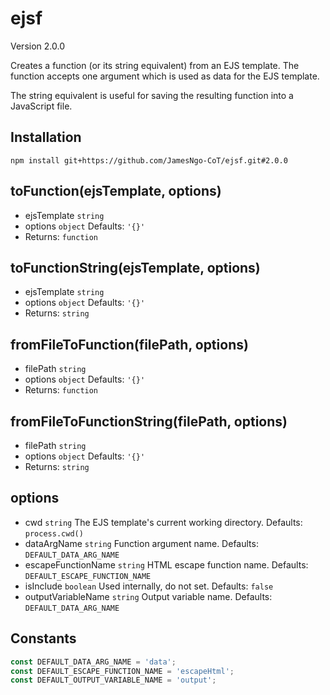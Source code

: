 # ejsf

Version 2.0.0

Creates a function (or its string equivalent) from an EJS template. The function accepts one argument which is used as data for the EJS template.

The string equivalent is useful for saving the resulting function into a JavaScript file.

## Installation

```
npm install git+https://github.com/JamesNgo-CoT/ejsf.git#2.0.0
```

## toFunction(ejsTemplate, options)

- ejsTemplate `string`
- options `object` Defaults: `'{}'`
- Returns: `function`

## toFunctionString(ejsTemplate, options)

- ejsTemplate `string`
- options `object` Defaults: `'{}'`
- Returns: `string`

## fromFileToFunction(filePath, options)

- filePath `string`
- options `object` Defaults: `'{}'`
- Returns: `function`

## fromFileToFunctionString(filePath, options)

- filePath `string`
- options `object` Defaults: `'{}'`
- Returns: `string`

## options

- cwd `string` The EJS template's current working directory. Defaults: `process.cwd()`
- dataArgName `string` Function argument name. Defaults: `DEFAULT_DATA_ARG_NAME`
- escapeFunctionName `string` HTML escape function name. Defaults: `DEFAULT_ESCAPE_FUNCTION_NAME`
- isInclude `boolean` Used internally, do not set. Defaults: `false`
- outputVariableName `string` Output variable name. Defaults: `DEFAULT_DATA_ARG_NAME`

## Constants

``` JavaScript
const DEFAULT_DATA_ARG_NAME = 'data';
const DEFAULT_ESCAPE_FUNCTION_NAME = 'escapeHtml';
const DEFAULT_OUTPUT_VARIABLE_NAME = 'output';
```
